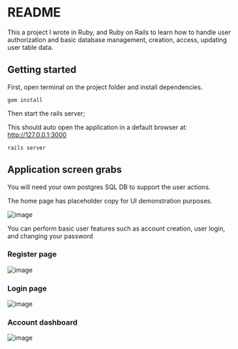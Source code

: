 # README

This a project I wrote in Ruby, and Ruby on Rails to learn how to handle user authorization and basic database management, creation, access, updating user table data. 

## Getting started

First, open terminal on the project folder and install dependencies.

```
gem install 
```

Then start the rails server;

This should auto open the application in a default browser at: http://127.0.0.1:3000

```
rails server
```
## Application screen grabs

You will need your own postgres SQL DB to support the user actions.

The home page has placeholder copy for UI demonstration purposes. 

![image](https://user-images.githubusercontent.com/21094189/205524429-46a43ad9-924a-47c4-9579-985396d88a9f.png)

You can perform basic user features such as account creation, user login, and changing your password

### Register page

![image](https://user-images.githubusercontent.com/21094189/205525600-1eb27c96-e60a-48c1-969f-90fd7b89a00b.png)

### Login page

![image](https://user-images.githubusercontent.com/21094189/205524517-a16bc7dc-ea19-48a6-a9b2-78568e0884d1.png)

### Account dashboard

![image](https://user-images.githubusercontent.com/21094189/205524543-0047985b-5131-40c4-a5bb-5241e811d329.png)


